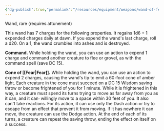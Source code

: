 ```yaml
---
{"dg-publish":true,"permalink":"/resources/equipment/weapons/wand-of-fear/"}
---
```



Wand, rare (requires attunement)

This wand has 7 charges for the following properties. It regains 1d6 + 1 expended charges daily at dawn. If you expend the wand's last charge, roll a d20. On a 1, the wand crumbles into ashes and is destroyed.

**Command.** While holding the wand, you can use an action to expend 1 charge and command another creature to flee or grovel, as with the command spell (save DC 15).

**Cone of [[Fear\|Fear]].** While holding the wand, you can use an action to expend 2 charges, causing the wand's tip to emit a 60-foot cone of amber light. Each creature in the cone must succeed on a DC 15 Wisdom saving throw or become frightened of you for 1 minute. While it is frightened in this way, a creature must spend its turns trying to move as far away from you as it can, and it can· willingly move to a space within 30 feet of you. It also can't take reactions. For its action, it can use only the Dash action or try to escape from an effect that prevent it from moving. If it has nowhere it can move, the creature can use the Dodge action. At the end of each of its turns, a creature can repeat the saving throw, ending the effect on itself on a success. 